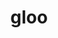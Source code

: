 ---
title: "gloo"
layout: cache
categories: [package, develop]
meta: {"versions": ["2023-01-17", "2023-05-19", "2023-12-03"], "compilers": ["gcc@=11.4.0"], "oss": ["ubuntu22.04"], "platforms": ["linux"], "targets": ["neoverse_v1", "x86_64_v3"], "stacks": ["e4s", "e4s-neoverse_v1", "ml-linux-x86_64-cpu", "ml-linux-x86_64-cuda", "root"], "num_specs": 102, "num_specs_by_stack": {"root": 102, "e4s-neoverse_v1": 26, "e4s": 25, "ml-linux-x86_64-cpu": 24, "ml-linux-x86_64-cuda": 27}}
spec_details: [{"hash": "sufabl6wtokey44ggfaukkqw5r53zz6k", "compiler": "gcc@=11.4.0", "versions": ["2023-12-03"], "os": "ubuntu22.04", "platform": "linux", "target": "neoverse_v1", "variants": ["build_system=cmake", "build_type=Release", "+cuda", "cuda_arch=none", "generator=ninja", "~ipo"], "stacks": ["root", "e4s-neoverse_v1"], "size": "-", "tarball": "https://binaries.spack.io/develop/build_cache/linux-ubuntu22.04-neoverse_v1/gcc-11.4.0/gloo-2023-12-03/linux-ubuntu22.04-neoverse_v1-gcc-11.4.0-gloo-2023-12-03-sufabl6wtokey44ggfaukkqw5r53zz6k.spack"}, {"hash": "f6ri54uo2bqhjyjxzhc3lhxhl7qlpoai", "compiler": "gcc@=11.4.0", "versions": ["2023-12-03"], "os": "ubuntu22.04", "platform": "linux", "target": "neoverse_v1", "variants": ["build_system=cmake", "build_type=Release", "+cuda", "cuda_arch=none", "generator=ninja", "~ipo"], "stacks": ["root", "e4s-neoverse_v1"], "size": "-", "tarball": "https://binaries.spack.io/develop/build_cache/linux-ubuntu22.04-neoverse_v1/gcc-11.4.0/gloo-2023-12-03/linux-ubuntu22.04-neoverse_v1-gcc-11.4.0-gloo-2023-12-03-f6ri54uo2bqhjyjxzhc3lhxhl7qlpoai.spack"}, {"hash": "rxigksk436yqa4axf6a66qyxmihrrtzq", "compiler": "gcc@=11.4.0", "versions": ["2023-12-03"], "os": "ubuntu22.04", "platform": "linux", "target": "neoverse_v1", "variants": ["build_system=cmake", "build_type=Release", "+cuda", "cuda_arch=none", "generator=ninja", "~ipo"], "stacks": ["root", "e4s-neoverse_v1"], "size": "-", "tarball": "https://binaries.spack.io/develop/build_cache/linux-ubuntu22.04-neoverse_v1/gcc-11.4.0/gloo-2023-12-03/linux-ubuntu22.04-neoverse_v1-gcc-11.4.0-gloo-2023-12-03-rxigksk436yqa4axf6a66qyxmihrrtzq.spack"}, {"hash": "t3drujlsagqc3v5l4lzit3zv6utr3e5y", "compiler": "gcc@=11.4.0", "versions": ["2023-12-03"], "os": "ubuntu22.04", "platform": "linux", "target": "neoverse_v1", "variants": ["build_system=cmake", "build_type=Release", "+cuda", "cuda_arch=none", "generator=ninja", "~ipo"], "stacks": ["root", "e4s-neoverse_v1"], "size": "-", "tarball": "https://binaries.spack.io/develop/build_cache/linux-ubuntu22.04-neoverse_v1/gcc-11.4.0/gloo-2023-12-03/linux-ubuntu22.04-neoverse_v1-gcc-11.4.0-gloo-2023-12-03-t3drujlsagqc3v5l4lzit3zv6utr3e5y.spack"}, {"hash": "u2gy6vp2jfjfi4hxf5nxroailigsfw44", "compiler": "gcc@=11.4.0", "versions": ["2023-12-03"], "os": "ubuntu22.04", "platform": "linux", "target": "neoverse_v1", "variants": ["build_system=cmake", "build_type=Release", "+cuda", "cuda_arch=none", "generator=ninja", "~ipo"], "stacks": ["root", "e4s-neoverse_v1"], "size": "-", "tarball": "https://binaries.spack.io/develop/build_cache/linux-ubuntu22.04-neoverse_v1/gcc-11.4.0/gloo-2023-12-03/linux-ubuntu22.04-neoverse_v1-gcc-11.4.0-gloo-2023-12-03-u2gy6vp2jfjfi4hxf5nxroailigsfw44.spack"}, {"hash": "uh2nrjleuqxd7rk2r4tz5tb6reeuiqno", "compiler": "gcc@=11.4.0", "versions": ["2023-12-03"], "os": "ubuntu22.04", "platform": "linux", "target": "neoverse_v1", "variants": ["build_system=cmake", "build_type=Release", "+cuda", "cuda_arch=none", "generator=ninja", "~ipo"], "stacks": ["root", "e4s-neoverse_v1"], "size": "-", "tarball": "https://binaries.spack.io/develop/build_cache/linux-ubuntu22.04-neoverse_v1/gcc-11.4.0/gloo-2023-12-03/linux-ubuntu22.04-neoverse_v1-gcc-11.4.0-gloo-2023-12-03-uh2nrjleuqxd7rk2r4tz5tb6reeuiqno.spack"}, {"hash": "qelczfmyver3yyjn6d22q7howbi4rdf6", "compiler": "gcc@=11.4.0", "versions": ["2023-12-03"], "os": "ubuntu22.04", "platform": "linux", "target": "neoverse_v1", "variants": ["build_system=cmake", "build_type=Release", "~cuda", "generator=ninja", "~ipo"], "stacks": ["root", "e4s-neoverse_v1"], "size": "-", "tarball": "https://binaries.spack.io/develop/build_cache/linux-ubuntu22.04-neoverse_v1/gcc-11.4.0/gloo-2023-12-03/linux-ubuntu22.04-neoverse_v1-gcc-11.4.0-gloo-2023-12-03-qelczfmyver3yyjn6d22q7howbi4rdf6.spack"}, {"hash": "qqxsldn2g3tfdoshgnypo73bcfpnrbuu", "compiler": "gcc@=11.4.0", "versions": ["2023-01-17"], "os": "ubuntu22.04", "platform": "linux", "target": "neoverse_v1", "variants": ["build_system=cmake", "build_type=Release", "~cuda", "generator=ninja", "~ipo"], "stacks": ["root", "e4s-neoverse_v1"], "size": "-", "tarball": "https://binaries.spack.io/develop/build_cache/linux-ubuntu22.04-neoverse_v1/gcc-11.4.0/gloo-2023-01-17/linux-ubuntu22.04-neoverse_v1-gcc-11.4.0-gloo-2023-01-17-qqxsldn2g3tfdoshgnypo73bcfpnrbuu.spack"}, {"hash": "acmslf3uid4jymbhoiouj3c4muix5xpw", "compiler": "gcc@=11.4.0", "versions": ["2023-12-03"], "os": "ubuntu22.04", "platform": "linux", "target": "neoverse_v1", "variants": ["build_system=cmake", "build_type=Release", "~cuda", "generator=ninja", "~ipo"], "stacks": ["root", "e4s-neoverse_v1"], "size": "-", "tarball": "https://binaries.spack.io/develop/build_cache/linux-ubuntu22.04-neoverse_v1/gcc-11.4.0/gloo-2023-12-03/linux-ubuntu22.04-neoverse_v1-gcc-11.4.0-gloo-2023-12-03-acmslf3uid4jymbhoiouj3c4muix5xpw.spack"}, {"hash": "hdqim3foh7yt67vxd5gwtpohfi4ii54p", "compiler": "gcc@=11.4.0", "versions": ["2023-12-03"], "os": "ubuntu22.04", "platform": "linux", "target": "neoverse_v1", "variants": ["build_system=cmake", "build_type=Release", "+cuda", "cuda_arch=none", "generator=ninja", "~ipo"], "stacks": ["root", "e4s-neoverse_v1"], "size": "-", "tarball": "https://binaries.spack.io/develop/build_cache/linux-ubuntu22.04-neoverse_v1/gcc-11.4.0/gloo-2023-12-03/linux-ubuntu22.04-neoverse_v1-gcc-11.4.0-gloo-2023-12-03-hdqim3foh7yt67vxd5gwtpohfi4ii54p.spack"}, {"hash": "gd3ngcpoi6q2orpohvbejh7ibhjhh3cl", "compiler": "gcc@=11.4.0", "versions": ["2023-12-03"], "os": "ubuntu22.04", "platform": "linux", "target": "neoverse_v1", "variants": ["build_system=cmake", "build_type=Release", "~cuda", "generator=ninja", "~ipo"], "stacks": ["root", "e4s-neoverse_v1"], "size": "-", "tarball": "https://binaries.spack.io/develop/build_cache/linux-ubuntu22.04-neoverse_v1/gcc-11.4.0/gloo-2023-12-03/linux-ubuntu22.04-neoverse_v1-gcc-11.4.0-gloo-2023-12-03-gd3ngcpoi6q2orpohvbejh7ibhjhh3cl.spack"}, {"hash": "e677hpnjz75izthofhalbh435zfx3qfo", "compiler": "gcc@=11.4.0", "versions": ["2023-12-03"], "os": "ubuntu22.04", "platform": "linux", "target": "neoverse_v1", "variants": ["build_system=cmake", "build_type=Release", "~cuda", "generator=ninja", "~ipo"], "stacks": ["root", "e4s-neoverse_v1"], "size": "-", "tarball": "https://binaries.spack.io/develop/build_cache/linux-ubuntu22.04-neoverse_v1/gcc-11.4.0/gloo-2023-12-03/linux-ubuntu22.04-neoverse_v1-gcc-11.4.0-gloo-2023-12-03-e677hpnjz75izthofhalbh435zfx3qfo.spack"}, {"hash": "ftt5m23ffxdsgk7snbvpxyr4vy5shyn3", "compiler": "gcc@=11.4.0", "versions": ["2023-12-03"], "os": "ubuntu22.04", "platform": "linux", "target": "neoverse_v1", "variants": ["build_system=cmake", "build_type=Release", "~cuda", "generator=ninja", "~ipo"], "stacks": ["root", "e4s-neoverse_v1"], "size": "-", "tarball": "https://binaries.spack.io/develop/build_cache/linux-ubuntu22.04-neoverse_v1/gcc-11.4.0/gloo-2023-12-03/linux-ubuntu22.04-neoverse_v1-gcc-11.4.0-gloo-2023-12-03-ftt5m23ffxdsgk7snbvpxyr4vy5shyn3.spack"}, {"hash": "2yadu2s2evs77dmhdzsvk3kwcstohtwg", "compiler": "gcc@=11.4.0", "versions": ["2023-01-17"], "os": "ubuntu22.04", "platform": "linux", "target": "neoverse_v1", "variants": ["build_system=cmake", "build_type=Release", "~cuda", "generator=ninja", "~ipo"], "stacks": ["root", "e4s-neoverse_v1"], "size": "-", "tarball": "https://binaries.spack.io/develop/build_cache/linux-ubuntu22.04-neoverse_v1/gcc-11.4.0/gloo-2023-01-17/linux-ubuntu22.04-neoverse_v1-gcc-11.4.0-gloo-2023-01-17-2yadu2s2evs77dmhdzsvk3kwcstohtwg.spack"}, {"hash": "jaabkz2zuo6x45357gqjmoiobsyhohmk", "compiler": "gcc@=11.4.0", "versions": ["2023-12-03"], "os": "ubuntu22.04", "platform": "linux", "target": "neoverse_v1", "variants": ["build_system=cmake", "build_type=Release", "+cuda", "cuda_arch=none", "generator=ninja", "~ipo"], "stacks": ["root", "e4s-neoverse_v1"], "size": "-", "tarball": "https://binaries.spack.io/develop/build_cache/linux-ubuntu22.04-neoverse_v1/gcc-11.4.0/gloo-2023-12-03/linux-ubuntu22.04-neoverse_v1-gcc-11.4.0-gloo-2023-12-03-jaabkz2zuo6x45357gqjmoiobsyhohmk.spack"}, {"hash": "oryl3q3z3n6xnpxshvgislh3exfmupne", "compiler": "gcc@=11.4.0", "versions": ["2023-12-03"], "os": "ubuntu22.04", "platform": "linux", "target": "neoverse_v1", "variants": ["build_system=cmake", "build_type=Release", "~cuda", "generator=ninja", "~ipo"], "stacks": ["root", "e4s-neoverse_v1"], "size": "-", "tarball": "https://binaries.spack.io/develop/build_cache/linux-ubuntu22.04-neoverse_v1/gcc-11.4.0/gloo-2023-12-03/linux-ubuntu22.04-neoverse_v1-gcc-11.4.0-gloo-2023-12-03-oryl3q3z3n6xnpxshvgislh3exfmupne.spack"}, {"hash": "2tbp6yj6vmqhf7aheuqnwhj3dhqmyvjy", "compiler": "gcc@=11.4.0", "versions": ["2023-01-17"], "os": "ubuntu22.04", "platform": "linux", "target": "neoverse_v1", "variants": ["build_system=cmake", "build_type=Release", "~cuda", "generator=ninja", "~ipo"], "stacks": ["root", "e4s-neoverse_v1"], "size": "-", "tarball": "https://binaries.spack.io/develop/build_cache/linux-ubuntu22.04-neoverse_v1/gcc-11.4.0/gloo-2023-01-17/linux-ubuntu22.04-neoverse_v1-gcc-11.4.0-gloo-2023-01-17-2tbp6yj6vmqhf7aheuqnwhj3dhqmyvjy.spack"}, {"hash": "ouly5zw4ut57sk7lzofvzn3kog6ck5hf", "compiler": "gcc@=11.4.0", "versions": ["2023-12-03"], "os": "ubuntu22.04", "platform": "linux", "target": "neoverse_v1", "variants": ["build_system=cmake", "build_type=Release", "+cuda", "cuda_arch=none", "generator=ninja", "~ipo"], "stacks": ["root", "e4s-neoverse_v1"], "size": "-", "tarball": "https://binaries.spack.io/develop/build_cache/linux-ubuntu22.04-neoverse_v1/gcc-11.4.0/gloo-2023-12-03/linux-ubuntu22.04-neoverse_v1-gcc-11.4.0-gloo-2023-12-03-ouly5zw4ut57sk7lzofvzn3kog6ck5hf.spack"}, {"hash": "tpycnd4ovxrtimcoxzag544daftzdnmx", "compiler": "gcc@=11.4.0", "versions": ["2023-01-17"], "os": "ubuntu22.04", "platform": "linux", "target": "neoverse_v1", "variants": ["build_system=cmake", "build_type=Release", "~cuda", "generator=ninja", "~ipo"], "stacks": ["root", "e4s-neoverse_v1"], "size": "-", "tarball": "https://binaries.spack.io/develop/build_cache/linux-ubuntu22.04-neoverse_v1/gcc-11.4.0/gloo-2023-01-17/linux-ubuntu22.04-neoverse_v1-gcc-11.4.0-gloo-2023-01-17-tpycnd4ovxrtimcoxzag544daftzdnmx.spack"}, {"hash": "3utqrlnonex4cprg3yr2ndnojabxlstc", "compiler": "gcc@=11.4.0", "versions": ["2023-01-17"], "os": "ubuntu22.04", "platform": "linux", "target": "neoverse_v1", "variants": ["build_system=cmake", "build_type=Release", "~cuda", "generator=ninja", "~ipo"], "stacks": ["root", "e4s-neoverse_v1"], "size": "-", "tarball": "https://binaries.spack.io/develop/build_cache/linux-ubuntu22.04-neoverse_v1/gcc-11.4.0/gloo-2023-01-17/linux-ubuntu22.04-neoverse_v1-gcc-11.4.0-gloo-2023-01-17-3utqrlnonex4cprg3yr2ndnojabxlstc.spack"}, {"hash": "aiqdo2iwlqzsos77u2sgxxtpfp2a5377", "compiler": "gcc@=11.4.0", "versions": ["2023-01-17"], "os": "ubuntu22.04", "platform": "linux", "target": "neoverse_v1", "variants": ["build_system=cmake", "build_type=Release", "~cuda", "generator=ninja", "~ipo"], "stacks": ["root", "e4s-neoverse_v1"], "size": "-", "tarball": "https://binaries.spack.io/develop/build_cache/linux-ubuntu22.04-neoverse_v1/gcc-11.4.0/gloo-2023-01-17/linux-ubuntu22.04-neoverse_v1-gcc-11.4.0-gloo-2023-01-17-aiqdo2iwlqzsos77u2sgxxtpfp2a5377.spack"}, {"hash": "las5vc2o3arikegn6pxwls7nwtdqo2fh", "compiler": "gcc@=11.4.0", "versions": ["2023-12-03"], "os": "ubuntu22.04", "platform": "linux", "target": "neoverse_v1", "variants": ["build_system=cmake", "build_type=Release", "+cuda", "cuda_arch=none", "generator=ninja", "~ipo"], "stacks": ["root", "e4s-neoverse_v1"], "size": "-", "tarball": "https://binaries.spack.io/develop/build_cache/linux-ubuntu22.04-neoverse_v1/gcc-11.4.0/gloo-2023-12-03/linux-ubuntu22.04-neoverse_v1-gcc-11.4.0-gloo-2023-12-03-las5vc2o3arikegn6pxwls7nwtdqo2fh.spack"}, {"hash": "zonnkaiil2dvd5teiri7fcszekhjglrz", "compiler": "gcc@=11.4.0", "versions": ["2023-01-17"], "os": "ubuntu22.04", "platform": "linux", "target": "neoverse_v1", "variants": ["build_system=cmake", "build_type=Release", "~cuda", "generator=ninja", "~ipo"], "stacks": ["root", "e4s-neoverse_v1"], "size": "-", "tarball": "https://binaries.spack.io/develop/build_cache/linux-ubuntu22.04-neoverse_v1/gcc-11.4.0/gloo-2023-01-17/linux-ubuntu22.04-neoverse_v1-gcc-11.4.0-gloo-2023-01-17-zonnkaiil2dvd5teiri7fcszekhjglrz.spack"}, {"hash": "tfobvulyqskci45prhiooesjavi5og75", "compiler": "gcc@=11.4.0", "versions": ["2023-01-17"], "os": "ubuntu22.04", "platform": "linux", "target": "neoverse_v1", "variants": ["build_system=cmake", "build_type=Release", "~cuda", "generator=ninja", "~ipo"], "stacks": ["root", "e4s-neoverse_v1"], "size": "-", "tarball": "https://binaries.spack.io/develop/build_cache/linux-ubuntu22.04-neoverse_v1/gcc-11.4.0/gloo-2023-01-17/linux-ubuntu22.04-neoverse_v1-gcc-11.4.0-gloo-2023-01-17-tfobvulyqskci45prhiooesjavi5og75.spack"}, {"hash": "zryjp3uvk666ayl5sqr47ueqwddgv3ci", "compiler": "gcc@=11.4.0", "versions": ["2023-12-03"], "os": "ubuntu22.04", "platform": "linux", "target": "neoverse_v1", "variants": ["build_system=cmake", "build_type=Release", "~cuda", "generator=ninja", "~ipo"], "stacks": ["root", "e4s-neoverse_v1"], "size": "-", "tarball": "https://binaries.spack.io/develop/build_cache/linux-ubuntu22.04-neoverse_v1/gcc-11.4.0/gloo-2023-12-03/linux-ubuntu22.04-neoverse_v1-gcc-11.4.0-gloo-2023-12-03-zryjp3uvk666ayl5sqr47ueqwddgv3ci.spack"}, {"hash": "rbfhvrykazomwzbnjylcslq573qdxvih", "compiler": "gcc@=11.4.0", "versions": ["2023-12-03"], "os": "ubuntu22.04", "platform": "linux", "target": "neoverse_v1", "variants": ["build_system=cmake", "build_type=Release", "~cuda", "generator=ninja", "~ipo"], "stacks": ["root", "e4s-neoverse_v1"], "size": "-", "tarball": "https://binaries.spack.io/develop/build_cache/linux-ubuntu22.04-neoverse_v1/gcc-11.4.0/gloo-2023-12-03/linux-ubuntu22.04-neoverse_v1-gcc-11.4.0-gloo-2023-12-03-rbfhvrykazomwzbnjylcslq573qdxvih.spack"}, {"hash": "x3msjgkzkb25kjv3y5dtvkufzmibenp2", "compiler": "gcc@=11.4.0", "versions": ["2023-12-03"], "os": "ubuntu22.04", "platform": "linux", "target": "x86_64_v3", "variants": ["build_system=cmake", "build_type=Release", "+cuda", "cuda_arch=none", "generator=ninja", "~ipo"], "stacks": ["root", "e4s"], "size": "-", "tarball": "https://binaries.spack.io/develop/build_cache/linux-ubuntu22.04-x86_64_v3/gcc-11.4.0/gloo-2023-12-03/linux-ubuntu22.04-x86_64_v3-gcc-11.4.0-gloo-2023-12-03-x3msjgkzkb25kjv3y5dtvkufzmibenp2.spack"}, {"hash": "4yp7kut62d6wfyr5hamhtqimmlxp6doo", "compiler": "gcc@=11.4.0", "versions": ["2023-01-17"], "os": "ubuntu22.04", "platform": "linux", "target": "x86_64_v3", "variants": ["build_system=cmake", "build_type=Release", "~cuda", "generator=ninja", "~ipo"], "stacks": ["root", "ml-linux-x86_64-cpu"], "size": "-", "tarball": "https://binaries.spack.io/develop/build_cache/linux-ubuntu22.04-x86_64_v3/gcc-11.4.0/gloo-2023-01-17/linux-ubuntu22.04-x86_64_v3-gcc-11.4.0-gloo-2023-01-17-4yp7kut62d6wfyr5hamhtqimmlxp6doo.spack"}, {"hash": "b6zc2zqefjcvdaqjdsrnn3m3wdyqxjir", "compiler": "gcc@=11.4.0", "versions": ["2023-01-17"], "os": "ubuntu22.04", "platform": "linux", "target": "x86_64_v3", "variants": ["build_system=cmake", "build_type=Release", "~cuda", "generator=ninja", "~ipo"], "stacks": ["root", "ml-linux-x86_64-cpu"], "size": "-", "tarball": "https://binaries.spack.io/develop/build_cache/linux-ubuntu22.04-x86_64_v3/gcc-11.4.0/gloo-2023-01-17/linux-ubuntu22.04-x86_64_v3-gcc-11.4.0-gloo-2023-01-17-b6zc2zqefjcvdaqjdsrnn3m3wdyqxjir.spack"}, {"hash": "7xmhmgdjzekeguahz6j6mb2gv5f2oz7i", "compiler": "gcc@=11.4.0", "versions": ["2023-01-17"], "os": "ubuntu22.04", "platform": "linux", "target": "x86_64_v3", "variants": ["build_system=cmake", "build_type=Release", "~cuda", "generator=ninja", "~ipo"], "stacks": ["root", "ml-linux-x86_64-cpu"], "size": "-", "tarball": "https://binaries.spack.io/develop/build_cache/linux-ubuntu22.04-x86_64_v3/gcc-11.4.0/gloo-2023-01-17/linux-ubuntu22.04-x86_64_v3-gcc-11.4.0-gloo-2023-01-17-7xmhmgdjzekeguahz6j6mb2gv5f2oz7i.spack"}, {"hash": "bx5mzdv3pr7j26cu56es7nfl2t5amgdb", "compiler": "gcc@=11.4.0", "versions": ["2023-01-17"], "os": "ubuntu22.04", "platform": "linux", "target": "x86_64_v3", "variants": ["build_system=cmake", "build_type=Release", "~cuda", "generator=ninja", "~ipo"], "stacks": ["root", "ml-linux-x86_64-cpu"], "size": "-", "tarball": "https://binaries.spack.io/develop/build_cache/linux-ubuntu22.04-x86_64_v3/gcc-11.4.0/gloo-2023-01-17/linux-ubuntu22.04-x86_64_v3-gcc-11.4.0-gloo-2023-01-17-bx5mzdv3pr7j26cu56es7nfl2t5amgdb.spack"}, {"hash": "77qpud726qaypkksid22qfeunckdtrnj", "compiler": "gcc@=11.4.0", "versions": ["2023-01-17"], "os": "ubuntu22.04", "platform": "linux", "target": "x86_64_v3", "variants": ["build_system=cmake", "build_type=Release", "+cuda", "cuda_arch=80", "generator=ninja", "~ipo"], "stacks": ["root", "ml-linux-x86_64-cuda"], "size": "-", "tarball": "https://binaries.spack.io/develop/build_cache/linux-ubuntu22.04-x86_64_v3/gcc-11.4.0/gloo-2023-01-17/linux-ubuntu22.04-x86_64_v3-gcc-11.4.0-gloo-2023-01-17-77qpud726qaypkksid22qfeunckdtrnj.spack"}, {"hash": "c5z5mm6ehhzbmvuvjasfwqfdjzz7o4ar", "compiler": "gcc@=11.4.0", "versions": ["2023-01-17"], "os": "ubuntu22.04", "platform": "linux", "target": "x86_64_v3", "variants": ["build_system=cmake", "build_type=Release", "~cuda", "generator=ninja", "~ipo"], "stacks": ["root", "e4s"], "size": "-", "tarball": "https://binaries.spack.io/develop/build_cache/linux-ubuntu22.04-x86_64_v3/gcc-11.4.0/gloo-2023-01-17/linux-ubuntu22.04-x86_64_v3-gcc-11.4.0-gloo-2023-01-17-c5z5mm6ehhzbmvuvjasfwqfdjzz7o4ar.spack"}, {"hash": "fydknpboynzhy3v7ydaju6vei47weq73", "compiler": "gcc@=11.4.0", "versions": ["2023-01-17"], "os": "ubuntu22.04", "platform": "linux", "target": "x86_64_v3", "variants": ["build_system=cmake", "build_type=Release", "~cuda", "generator=ninja", "~ipo"], "stacks": ["root", "e4s"], "size": "-", "tarball": "https://binaries.spack.io/develop/build_cache/linux-ubuntu22.04-x86_64_v3/gcc-11.4.0/gloo-2023-01-17/linux-ubuntu22.04-x86_64_v3-gcc-11.4.0-gloo-2023-01-17-fydknpboynzhy3v7ydaju6vei47weq73.spack"}, {"hash": "arenaidmajq7m2ztobw3xhkwamkhzkcr", "compiler": "gcc@=11.4.0", "versions": ["2023-05-19"], "os": "ubuntu22.04", "platform": "linux", "target": "x86_64_v3", "variants": ["build_system=cmake", "build_type=Release", "+cuda", "cuda_arch=80", "generator=ninja", "~ipo"], "stacks": ["root", "ml-linux-x86_64-cuda"], "size": "-", "tarball": "https://binaries.spack.io/develop/build_cache/linux-ubuntu22.04-x86_64_v3/gcc-11.4.0/gloo-2023-05-19/linux-ubuntu22.04-x86_64_v3-gcc-11.4.0-gloo-2023-05-19-arenaidmajq7m2ztobw3xhkwamkhzkcr.spack"}, {"hash": "7ypj2qd4ak33wgzk227hywzvwr4oczmp", "compiler": "gcc@=11.4.0", "versions": ["2023-01-17"], "os": "ubuntu22.04", "platform": "linux", "target": "x86_64_v3", "variants": ["build_system=cmake", "build_type=Release", "~cuda", "generator=ninja", "~ipo"], "stacks": ["root", "ml-linux-x86_64-cpu"], "size": "-", "tarball": "https://binaries.spack.io/develop/build_cache/linux-ubuntu22.04-x86_64_v3/gcc-11.4.0/gloo-2023-01-17/linux-ubuntu22.04-x86_64_v3-gcc-11.4.0-gloo-2023-01-17-7ypj2qd4ak33wgzk227hywzvwr4oczmp.spack"}, {"hash": "jq3rqw24ndbjcyonpjxz5i6oxtbehkw4", "compiler": "gcc@=11.4.0", "versions": ["2023-05-19"], "os": "ubuntu22.04", "platform": "linux", "target": "x86_64_v3", "variants": ["build_system=cmake", "build_type=Release", "+cuda", "cuda_arch=80", "generator=ninja", "~ipo"], "stacks": ["root", "ml-linux-x86_64-cuda"], "size": "-", "tarball": "https://binaries.spack.io/develop/build_cache/linux-ubuntu22.04-x86_64_v3/gcc-11.4.0/gloo-2023-05-19/linux-ubuntu22.04-x86_64_v3-gcc-11.4.0-gloo-2023-05-19-jq3rqw24ndbjcyonpjxz5i6oxtbehkw4.spack"}, {"hash": "fnsurylbkbtnl6bkfsot3y2t5k3ikimr", "compiler": "gcc@=11.4.0", "versions": ["2023-01-17"], "os": "ubuntu22.04", "platform": "linux", "target": "x86_64_v3", "variants": ["build_system=cmake", "build_type=Release", "~cuda", "generator=ninja", "~ipo"], "stacks": ["root", "e4s"], "size": "-", "tarball": "https://binaries.spack.io/develop/build_cache/linux-ubuntu22.04-x86_64_v3/gcc-11.4.0/gloo-2023-01-17/linux-ubuntu22.04-x86_64_v3-gcc-11.4.0-gloo-2023-01-17-fnsurylbkbtnl6bkfsot3y2t5k3ikimr.spack"}, {"hash": "7y6vews57yvyrlh4jhz5ugofjjd2qs66", "compiler": "gcc@=11.4.0", "versions": ["2023-05-19"], "os": "ubuntu22.04", "platform": "linux", "target": "x86_64_v3", "variants": ["build_system=cmake", "build_type=Release", "+cuda", "cuda_arch=80", "generator=ninja", "~ipo"], "stacks": ["root", "ml-linux-x86_64-cuda"], "size": "-", "tarball": "https://binaries.spack.io/develop/build_cache/linux-ubuntu22.04-x86_64_v3/gcc-11.4.0/gloo-2023-05-19/linux-ubuntu22.04-x86_64_v3-gcc-11.4.0-gloo-2023-05-19-7y6vews57yvyrlh4jhz5ugofjjd2qs66.spack"}, {"hash": "gnkvkausg2jhsj73p2oplyd4dtkis4nx", "compiler": "gcc@=11.4.0", "versions": ["2023-01-17"], "os": "ubuntu22.04", "platform": "linux", "target": "x86_64_v3", "variants": ["build_system=cmake", "build_type=Release", "~cuda", "generator=ninja", "~ipo"], "stacks": ["root", "e4s"], "size": "-", "tarball": "https://binaries.spack.io/develop/build_cache/linux-ubuntu22.04-x86_64_v3/gcc-11.4.0/gloo-2023-01-17/linux-ubuntu22.04-x86_64_v3-gcc-11.4.0-gloo-2023-01-17-gnkvkausg2jhsj73p2oplyd4dtkis4nx.spack"}, {"hash": "crrt2lyroc7z2or4rsijcyvhfdjaltcn", "compiler": "gcc@=11.4.0", "versions": ["2023-01-17"], "os": "ubuntu22.04", "platform": "linux", "target": "x86_64_v3", "variants": ["build_system=cmake", "build_type=Release", "+cuda", "cuda_arch=80", "generator=ninja", "~ipo"], "stacks": ["root", "ml-linux-x86_64-cuda"], "size": "-", "tarball": "https://binaries.spack.io/develop/build_cache/linux-ubuntu22.04-x86_64_v3/gcc-11.4.0/gloo-2023-01-17/linux-ubuntu22.04-x86_64_v3-gcc-11.4.0-gloo-2023-01-17-crrt2lyroc7z2or4rsijcyvhfdjaltcn.spack"}, {"hash": "gckpmvkm7r6gznr3tnvycnc7rjz7zsqu", "compiler": "gcc@=11.4.0", "versions": ["2023-01-17"], "os": "ubuntu22.04", "platform": "linux", "target": "x86_64_v3", "variants": ["build_system=cmake", "build_type=Release", "+cuda", "cuda_arch=80", "generator=ninja", "~ipo"], "stacks": ["root", "ml-linux-x86_64-cuda"], "size": "-", "tarball": "https://binaries.spack.io/develop/build_cache/linux-ubuntu22.04-x86_64_v3/gcc-11.4.0/gloo-2023-01-17/linux-ubuntu22.04-x86_64_v3-gcc-11.4.0-gloo-2023-01-17-gckpmvkm7r6gznr3tnvycnc7rjz7zsqu.spack"}, {"hash": "hfyeq7krspc432xxuayzddwkbefkv4ez", "compiler": "gcc@=11.4.0", "versions": ["2023-05-19"], "os": "ubuntu22.04", "platform": "linux", "target": "x86_64_v3", "variants": ["build_system=cmake", "build_type=Release", "~cuda", "generator=ninja", "~ipo"], "stacks": ["root", "ml-linux-x86_64-cpu"], "size": "-", "tarball": "https://binaries.spack.io/develop/build_cache/linux-ubuntu22.04-x86_64_v3/gcc-11.4.0/gloo-2023-05-19/linux-ubuntu22.04-x86_64_v3-gcc-11.4.0-gloo-2023-05-19-hfyeq7krspc432xxuayzddwkbefkv4ez.spack"}, {"hash": "okb5ssqlryzrrw4ttrrkcatscnn7qowp", "compiler": "gcc@=11.4.0", "versions": ["2023-01-17"], "os": "ubuntu22.04", "platform": "linux", "target": "x86_64_v3", "variants": ["build_system=cmake", "build_type=Release", "+cuda", "cuda_arch=80", "generator=ninja", "~ipo"], "stacks": ["root", "ml-linux-x86_64-cuda"], "size": "-", "tarball": "https://binaries.spack.io/develop/build_cache/linux-ubuntu22.04-x86_64_v3/gcc-11.4.0/gloo-2023-01-17/linux-ubuntu22.04-x86_64_v3-gcc-11.4.0-gloo-2023-01-17-okb5ssqlryzrrw4ttrrkcatscnn7qowp.spack"}, {"hash": "sun675gvpxcz5iglekm6ayij76u26xf2", "compiler": "gcc@=11.4.0", "versions": ["2023-05-19"], "os": "ubuntu22.04", "platform": "linux", "target": "x86_64_v3", "variants": ["build_system=cmake", "build_type=Release", "~cuda", "generator=ninja", "~ipo"], "stacks": ["root", "ml-linux-x86_64-cpu"], "size": "-", "tarball": "https://binaries.spack.io/develop/build_cache/linux-ubuntu22.04-x86_64_v3/gcc-11.4.0/gloo-2023-05-19/linux-ubuntu22.04-x86_64_v3-gcc-11.4.0-gloo-2023-05-19-sun675gvpxcz5iglekm6ayij76u26xf2.spack"}, {"hash": "m4ufjx3leaeit4ljq2c7w5tnhtx3agfh", "compiler": "gcc@=11.4.0", "versions": ["2023-01-17"], "os": "ubuntu22.04", "platform": "linux", "target": "x86_64_v3", "variants": ["build_system=cmake", "build_type=Release", "~cuda", "generator=ninja", "~ipo"], "stacks": ["root", "ml-linux-x86_64-cpu"], "size": "-", "tarball": "https://binaries.spack.io/develop/build_cache/linux-ubuntu22.04-x86_64_v3/gcc-11.4.0/gloo-2023-01-17/linux-ubuntu22.04-x86_64_v3-gcc-11.4.0-gloo-2023-01-17-m4ufjx3leaeit4ljq2c7w5tnhtx3agfh.spack"}, {"hash": "t4q5yatyqnnwkjex2usbfwgmr7sd3gwi", "compiler": "gcc@=11.4.0", "versions": ["2023-01-17"], "os": "ubuntu22.04", "platform": "linux", "target": "x86_64_v3", "variants": ["build_system=cmake", "build_type=Release", "+cuda", "cuda_arch=80", "generator=ninja", "~ipo"], "stacks": ["root", "ml-linux-x86_64-cuda"], "size": "-", "tarball": "https://binaries.spack.io/develop/build_cache/linux-ubuntu22.04-x86_64_v3/gcc-11.4.0/gloo-2023-01-17/linux-ubuntu22.04-x86_64_v3-gcc-11.4.0-gloo-2023-01-17-t4q5yatyqnnwkjex2usbfwgmr7sd3gwi.spack"}, {"hash": "osoxwjr7qju6hgc7tv2fqaqjquj3ib45", "compiler": "gcc@=11.4.0", "versions": ["2023-01-17"], "os": "ubuntu22.04", "platform": "linux", "target": "x86_64_v3", "variants": ["build_system=cmake", "build_type=Release", "~cuda", "generator=ninja", "~ipo"], "stacks": ["root", "ml-linux-x86_64-cpu"], "size": "-", "tarball": "https://binaries.spack.io/develop/build_cache/linux-ubuntu22.04-x86_64_v3/gcc-11.4.0/gloo-2023-01-17/linux-ubuntu22.04-x86_64_v3-gcc-11.4.0-gloo-2023-01-17-osoxwjr7qju6hgc7tv2fqaqjquj3ib45.spack"}, {"hash": "r4tosamrprrkjrw3yvnncslfvhf2hegr", "compiler": "gcc@=11.4.0", "versions": ["2023-05-19"], "os": "ubuntu22.04", "platform": "linux", "target": "x86_64_v3", "variants": ["build_system=cmake", "build_type=Release", "+cuda", "cuda_arch=80", "generator=ninja", "~ipo"], "stacks": ["root", "ml-linux-x86_64-cuda"], "size": "-", "tarball": "https://binaries.spack.io/develop/build_cache/linux-ubuntu22.04-x86_64_v3/gcc-11.4.0/gloo-2023-05-19/linux-ubuntu22.04-x86_64_v3-gcc-11.4.0-gloo-2023-05-19-r4tosamrprrkjrw3yvnncslfvhf2hegr.spack"}, {"hash": "fc3iswqi4zl4oloybdy3oovobag4pjvu", "compiler": "gcc@=11.4.0", "versions": ["2023-01-17"], "os": "ubuntu22.04", "platform": "linux", "target": "x86_64_v3", "variants": ["build_system=cmake", "build_type=Release", "~cuda", "generator=ninja", "~ipo"], "stacks": ["root", "e4s"], "size": "-", "tarball": "https://binaries.spack.io/develop/build_cache/linux-ubuntu22.04-x86_64_v3/gcc-11.4.0/gloo-2023-01-17/linux-ubuntu22.04-x86_64_v3-gcc-11.4.0-gloo-2023-01-17-fc3iswqi4zl4oloybdy3oovobag4pjvu.spack"}, {"hash": "77mjnzcbqipndbkn4vgyrkl4nhzz2ubz", "compiler": "gcc@=11.4.0", "versions": ["2023-05-19"], "os": "ubuntu22.04", "platform": "linux", "target": "x86_64_v3", "variants": ["build_system=cmake", "build_type=Release", "~cuda", "generator=ninja", "~ipo"], "stacks": ["root", "ml-linux-x86_64-cpu"], "size": "-", "tarball": "https://binaries.spack.io/develop/build_cache/linux-ubuntu22.04-x86_64_v3/gcc-11.4.0/gloo-2023-05-19/linux-ubuntu22.04-x86_64_v3-gcc-11.4.0-gloo-2023-05-19-77mjnzcbqipndbkn4vgyrkl4nhzz2ubz.spack"}, {"hash": "5qgste2rjdpg5tmhnhl2tdko57z4t3k7", "compiler": "gcc@=11.4.0", "versions": ["2023-05-19"], "os": "ubuntu22.04", "platform": "linux", "target": "x86_64_v3", "variants": ["build_system=cmake", "build_type=Release", "~cuda", "generator=ninja", "~ipo"], "stacks": ["root", "ml-linux-x86_64-cpu"], "size": "-", "tarball": "https://binaries.spack.io/develop/build_cache/linux-ubuntu22.04-x86_64_v3/gcc-11.4.0/gloo-2023-05-19/linux-ubuntu22.04-x86_64_v3-gcc-11.4.0-gloo-2023-05-19-5qgste2rjdpg5tmhnhl2tdko57z4t3k7.spack"}, {"hash": "okh3hwiel7wuz2rk7djwguuiqhvhjecl", "compiler": "gcc@=11.4.0", "versions": ["2023-01-17"], "os": "ubuntu22.04", "platform": "linux", "target": "x86_64_v3", "variants": ["build_system=cmake", "build_type=Release", "~cuda", "generator=ninja", "~ipo"], "stacks": ["root", "e4s"], "size": "-", "tarball": "https://binaries.spack.io/develop/build_cache/linux-ubuntu22.04-x86_64_v3/gcc-11.4.0/gloo-2023-01-17/linux-ubuntu22.04-x86_64_v3-gcc-11.4.0-gloo-2023-01-17-okh3hwiel7wuz2rk7djwguuiqhvhjecl.spack"}, {"hash": "m3x7633svsfgyvwm2gvtztz5ii3hscbp", "compiler": "gcc@=11.4.0", "versions": ["2023-01-17"], "os": "ubuntu22.04", "platform": "linux", "target": "x86_64_v3", "variants": ["build_system=cmake", "build_type=Release", "+cuda", "cuda_arch=80", "generator=ninja", "~ipo"], "stacks": ["root", "ml-linux-x86_64-cuda"], "size": "-", "tarball": "https://binaries.spack.io/develop/build_cache/linux-ubuntu22.04-x86_64_v3/gcc-11.4.0/gloo-2023-01-17/linux-ubuntu22.04-x86_64_v3-gcc-11.4.0-gloo-2023-01-17-m3x7633svsfgyvwm2gvtztz5ii3hscbp.spack"}, {"hash": "bpyyj2izvltiyf7626srncdw4iqlde5i", "compiler": "gcc@=11.4.0", "versions": ["2023-05-19"], "os": "ubuntu22.04", "platform": "linux", "target": "x86_64_v3", "variants": ["build_system=cmake", "build_type=Release", "~cuda", "generator=ninja", "~ipo"], "stacks": ["root", "ml-linux-x86_64-cpu"], "size": "-", "tarball": "https://binaries.spack.io/develop/build_cache/linux-ubuntu22.04-x86_64_v3/gcc-11.4.0/gloo-2023-05-19/linux-ubuntu22.04-x86_64_v3-gcc-11.4.0-gloo-2023-05-19-bpyyj2izvltiyf7626srncdw4iqlde5i.spack"}, {"hash": "zssoq6g7y5mu5bkktdiqjwnghhzhqkr6", "compiler": "gcc@=11.4.0", "versions": ["2023-05-19"], "os": "ubuntu22.04", "platform": "linux", "target": "x86_64_v3", "variants": ["build_system=cmake", "build_type=Release", "~cuda", "generator=ninja", "~ipo"], "stacks": ["root", "ml-linux-x86_64-cpu"], "size": "-", "tarball": "https://binaries.spack.io/develop/build_cache/linux-ubuntu22.04-x86_64_v3/gcc-11.4.0/gloo-2023-05-19/linux-ubuntu22.04-x86_64_v3-gcc-11.4.0-gloo-2023-05-19-zssoq6g7y5mu5bkktdiqjwnghhzhqkr6.spack"}, {"hash": "rbjkf4yvy5broaoqknpjhpmwcxgpvzkw", "compiler": "gcc@=11.4.0", "versions": ["2023-01-17"], "os": "ubuntu22.04", "platform": "linux", "target": "x86_64_v3", "variants": ["build_system=cmake", "build_type=Release", "+cuda", "cuda_arch=80", "generator=ninja", "~ipo"], "stacks": ["root", "ml-linux-x86_64-cuda"], "size": "-", "tarball": "https://binaries.spack.io/develop/build_cache/linux-ubuntu22.04-x86_64_v3/gcc-11.4.0/gloo-2023-01-17/linux-ubuntu22.04-x86_64_v3-gcc-11.4.0-gloo-2023-01-17-rbjkf4yvy5broaoqknpjhpmwcxgpvzkw.spack"}, {"hash": "wwhecnby4wwknwknehxyrd74crnqavu4", "compiler": "gcc@=11.4.0", "versions": ["2023-01-17"], "os": "ubuntu22.04", "platform": "linux", "target": "x86_64_v3", "variants": ["build_system=cmake", "build_type=Release", "+cuda", "cuda_arch=80", "generator=ninja", "~ipo"], "stacks": ["root", "ml-linux-x86_64-cuda"], "size": "-", "tarball": "https://binaries.spack.io/develop/build_cache/linux-ubuntu22.04-x86_64_v3/gcc-11.4.0/gloo-2023-01-17/linux-ubuntu22.04-x86_64_v3-gcc-11.4.0-gloo-2023-01-17-wwhecnby4wwknwknehxyrd74crnqavu4.spack"}, {"hash": "tma4dhhpo26hd4z7v45uyguml67r4oya", "compiler": "gcc@=11.4.0", "versions": ["2023-05-19"], "os": "ubuntu22.04", "platform": "linux", "target": "x86_64_v3", "variants": ["build_system=cmake", "build_type=Release", "+cuda", "cuda_arch=80", "generator=ninja", "~ipo"], "stacks": ["root", "ml-linux-x86_64-cuda"], "size": "-", "tarball": "https://binaries.spack.io/develop/build_cache/linux-ubuntu22.04-x86_64_v3/gcc-11.4.0/gloo-2023-05-19/linux-ubuntu22.04-x86_64_v3-gcc-11.4.0-gloo-2023-05-19-tma4dhhpo26hd4z7v45uyguml67r4oya.spack"}, {"hash": "upnd7mhd72ctfs5gx76p2xsm2yafte2n", "compiler": "gcc@=11.4.0", "versions": ["2023-01-17"], "os": "ubuntu22.04", "platform": "linux", "target": "x86_64_v3", "variants": ["build_system=cmake", "build_type=Release", "+cuda", "cuda_arch=80", "generator=ninja", "~ipo"], "stacks": ["root", "ml-linux-x86_64-cuda"], "size": "-", "tarball": "https://binaries.spack.io/develop/build_cache/linux-ubuntu22.04-x86_64_v3/gcc-11.4.0/gloo-2023-01-17/linux-ubuntu22.04-x86_64_v3-gcc-11.4.0-gloo-2023-01-17-upnd7mhd72ctfs5gx76p2xsm2yafte2n.spack"}, {"hash": "xbg2ypgvmaelh3kysj2o2cyg3xt6ns53", "compiler": "gcc@=11.4.0", "versions": ["2023-12-03"], "os": "ubuntu22.04", "platform": "linux", "target": "x86_64_v3", "variants": ["build_system=cmake", "build_type=Release", "~cuda", "generator=ninja", "~ipo"], "stacks": ["root", "ml-linux-x86_64-cpu"], "size": "-", "tarball": "https://binaries.spack.io/develop/build_cache/linux-ubuntu22.04-x86_64_v3/gcc-11.4.0/gloo-2023-12-03/linux-ubuntu22.04-x86_64_v3-gcc-11.4.0-gloo-2023-12-03-xbg2ypgvmaelh3kysj2o2cyg3xt6ns53.spack"}, {"hash": "ushd7c5a4tjgddboquulhmdabbtvtlu2", "compiler": "gcc@=11.4.0", "versions": ["2023-01-17"], "os": "ubuntu22.04", "platform": "linux", "target": "x86_64_v3", "variants": ["build_system=cmake", "build_type=Release", "~cuda", "generator=ninja", "~ipo"], "stacks": ["root", "ml-linux-x86_64-cpu"], "size": "-", "tarball": "https://binaries.spack.io/develop/build_cache/linux-ubuntu22.04-x86_64_v3/gcc-11.4.0/gloo-2023-01-17/linux-ubuntu22.04-x86_64_v3-gcc-11.4.0-gloo-2023-01-17-ushd7c5a4tjgddboquulhmdabbtvtlu2.spack"}, {"hash": "3fpbhyrmsmhlmhxp6fqwd4dvrohbtnum", "compiler": "gcc@=11.4.0", "versions": ["2023-12-03"], "os": "ubuntu22.04", "platform": "linux", "target": "x86_64_v3", "variants": ["build_system=cmake", "build_type=Release", "~cuda", "generator=ninja", "~ipo"], "stacks": ["root", "e4s"], "size": "-", "tarball": "https://binaries.spack.io/develop/build_cache/linux-ubuntu22.04-x86_64_v3/gcc-11.4.0/gloo-2023-12-03/linux-ubuntu22.04-x86_64_v3-gcc-11.4.0-gloo-2023-12-03-3fpbhyrmsmhlmhxp6fqwd4dvrohbtnum.spack"}, {"hash": "wtentl2mf54gkxbrcgwvnxt4d5ogsins", "compiler": "gcc@=11.4.0", "versions": ["2023-01-17"], "os": "ubuntu22.04", "platform": "linux", "target": "x86_64_v3", "variants": ["build_system=cmake", "build_type=Release", "~cuda", "generator=ninja", "~ipo"], "stacks": ["root", "e4s"], "size": "-", "tarball": "https://binaries.spack.io/develop/build_cache/linux-ubuntu22.04-x86_64_v3/gcc-11.4.0/gloo-2023-01-17/linux-ubuntu22.04-x86_64_v3-gcc-11.4.0-gloo-2023-01-17-wtentl2mf54gkxbrcgwvnxt4d5ogsins.spack"}, {"hash": "xqe4s54hnnycdtukpphnp4douh647hzx", "compiler": "gcc@=11.4.0", "versions": ["2023-01-17"], "os": "ubuntu22.04", "platform": "linux", "target": "x86_64_v3", "variants": ["build_system=cmake", "build_type=Release", "~cuda", "generator=ninja", "~ipo"], "stacks": ["root", "e4s"], "size": "-", "tarball": "https://binaries.spack.io/develop/build_cache/linux-ubuntu22.04-x86_64_v3/gcc-11.4.0/gloo-2023-01-17/linux-ubuntu22.04-x86_64_v3-gcc-11.4.0-gloo-2023-01-17-xqe4s54hnnycdtukpphnp4douh647hzx.spack"}, {"hash": "uv332nu7yplieqdlighkg22a5kefj2mf", "compiler": "gcc@=11.4.0", "versions": ["2023-05-19"], "os": "ubuntu22.04", "platform": "linux", "target": "x86_64_v3", "variants": ["build_system=cmake", "build_type=Release", "+cuda", "cuda_arch=80", "generator=ninja", "~ipo"], "stacks": ["root", "ml-linux-x86_64-cuda"], "size": "-", "tarball": "https://binaries.spack.io/develop/build_cache/linux-ubuntu22.04-x86_64_v3/gcc-11.4.0/gloo-2023-05-19/linux-ubuntu22.04-x86_64_v3-gcc-11.4.0-gloo-2023-05-19-uv332nu7yplieqdlighkg22a5kefj2mf.spack"}, {"hash": "syvs7rvh5rzvswqrp44bszdkfpvni3yc", "compiler": "gcc@=11.4.0", "versions": ["2023-05-19"], "os": "ubuntu22.04", "platform": "linux", "target": "x86_64_v3", "variants": ["build_system=cmake", "build_type=Release", "+cuda", "cuda_arch=80", "generator=ninja", "~ipo"], "stacks": ["root", "ml-linux-x86_64-cuda"], "size": "-", "tarball": "https://binaries.spack.io/develop/build_cache/linux-ubuntu22.04-x86_64_v3/gcc-11.4.0/gloo-2023-05-19/linux-ubuntu22.04-x86_64_v3-gcc-11.4.0-gloo-2023-05-19-syvs7rvh5rzvswqrp44bszdkfpvni3yc.spack"}, {"hash": "wtvfctuzvtu4xb3g3qiowqupc5evd5ft", "compiler": "gcc@=11.4.0", "versions": ["2023-12-03"], "os": "ubuntu22.04", "platform": "linux", "target": "x86_64_v3", "variants": ["build_system=cmake", "build_type=Release", "~cuda", "generator=ninja", "~ipo"], "stacks": ["root", "ml-linux-x86_64-cpu"], "size": "-", "tarball": "https://binaries.spack.io/develop/build_cache/linux-ubuntu22.04-x86_64_v3/gcc-11.4.0/gloo-2023-12-03/linux-ubuntu22.04-x86_64_v3-gcc-11.4.0-gloo-2023-12-03-wtvfctuzvtu4xb3g3qiowqupc5evd5ft.spack"}, {"hash": "co5tg2csnkb4brmenl44uvc3kzbtuqm4", "compiler": "gcc@=11.4.0", "versions": ["2023-12-03"], "os": "ubuntu22.04", "platform": "linux", "target": "x86_64_v3", "variants": ["build_system=cmake", "build_type=Release", "+cuda", "cuda_arch=80", "generator=ninja", "~ipo"], "stacks": ["root", "ml-linux-x86_64-cuda"], "size": "-", "tarball": "https://binaries.spack.io/develop/build_cache/linux-ubuntu22.04-x86_64_v3/gcc-11.4.0/gloo-2023-12-03/linux-ubuntu22.04-x86_64_v3-gcc-11.4.0-gloo-2023-12-03-co5tg2csnkb4brmenl44uvc3kzbtuqm4.spack"}, {"hash": "ponp6aab5oynr7prdncn7fyqdbdydg3v", "compiler": "gcc@=11.4.0", "versions": ["2023-12-03"], "os": "ubuntu22.04", "platform": "linux", "target": "x86_64_v3", "variants": ["build_system=cmake", "build_type=Release", "+cuda", "cuda_arch=none", "generator=ninja", "~ipo"], "stacks": ["root", "e4s"], "size": "-", "tarball": "https://binaries.spack.io/develop/build_cache/linux-ubuntu22.04-x86_64_v3/gcc-11.4.0/gloo-2023-12-03/linux-ubuntu22.04-x86_64_v3-gcc-11.4.0-gloo-2023-12-03-ponp6aab5oynr7prdncn7fyqdbdydg3v.spack"}, {"hash": "vdoa4g5vrkj42engx4to4p2hxjloulmb", "compiler": "gcc@=11.4.0", "versions": ["2023-05-19"], "os": "ubuntu22.04", "platform": "linux", "target": "x86_64_v3", "variants": ["build_system=cmake", "build_type=Release", "~cuda", "generator=ninja", "~ipo"], "stacks": ["root", "ml-linux-x86_64-cpu"], "size": "-", "tarball": "https://binaries.spack.io/develop/build_cache/linux-ubuntu22.04-x86_64_v3/gcc-11.4.0/gloo-2023-05-19/linux-ubuntu22.04-x86_64_v3-gcc-11.4.0-gloo-2023-05-19-vdoa4g5vrkj42engx4to4p2hxjloulmb.spack"}, {"hash": "vdlzpncwjy6dmfa64ttlka2c42tx3jeg", "compiler": "gcc@=11.4.0", "versions": ["2023-05-19"], "os": "ubuntu22.04", "platform": "linux", "target": "x86_64_v3", "variants": ["build_system=cmake", "build_type=Release", "+cuda", "cuda_arch=80", "generator=ninja", "~ipo"], "stacks": ["root", "ml-linux-x86_64-cuda"], "size": "-", "tarball": "https://binaries.spack.io/develop/build_cache/linux-ubuntu22.04-x86_64_v3/gcc-11.4.0/gloo-2023-05-19/linux-ubuntu22.04-x86_64_v3-gcc-11.4.0-gloo-2023-05-19-vdlzpncwjy6dmfa64ttlka2c42tx3jeg.spack"}, {"hash": "nvwbjxlkmtnaoxmsenintopsyvarcpye", "compiler": "gcc@=11.4.0", "versions": ["2023-05-19"], "os": "ubuntu22.04", "platform": "linux", "target": "x86_64_v3", "variants": ["build_system=cmake", "build_type=Release", "+cuda", "cuda_arch=80", "generator=ninja", "~ipo"], "stacks": ["root", "ml-linux-x86_64-cuda"], "size": "-", "tarball": "https://binaries.spack.io/develop/build_cache/linux-ubuntu22.04-x86_64_v3/gcc-11.4.0/gloo-2023-05-19/linux-ubuntu22.04-x86_64_v3-gcc-11.4.0-gloo-2023-05-19-nvwbjxlkmtnaoxmsenintopsyvarcpye.spack"}, {"hash": "tkhdd4p6snyxgpvnncvnrjmxzfzteiih", "compiler": "gcc@=11.4.0", "versions": ["2023-12-03"], "os": "ubuntu22.04", "platform": "linux", "target": "x86_64_v3", "variants": ["build_system=cmake", "build_type=Release", "+cuda", "cuda_arch=80", "generator=ninja", "~ipo"], "stacks": ["root", "ml-linux-x86_64-cuda"], "size": "-", "tarball": "https://binaries.spack.io/develop/build_cache/linux-ubuntu22.04-x86_64_v3/gcc-11.4.0/gloo-2023-12-03/linux-ubuntu22.04-x86_64_v3-gcc-11.4.0-gloo-2023-12-03-tkhdd4p6snyxgpvnncvnrjmxzfzteiih.spack"}, {"hash": "444zwnumsmm25srt3jgf7ku6xxzmjzw6", "compiler": "gcc@=11.4.0", "versions": ["2023-12-03"], "os": "ubuntu22.04", "platform": "linux", "target": "x86_64_v3", "variants": ["build_system=cmake", "build_type=Release", "+cuda", "cuda_arch=80", "generator=ninja", "~ipo"], "stacks": ["root", "ml-linux-x86_64-cuda"], "size": "-", "tarball": "https://binaries.spack.io/develop/build_cache/linux-ubuntu22.04-x86_64_v3/gcc-11.4.0/gloo-2023-12-03/linux-ubuntu22.04-x86_64_v3-gcc-11.4.0-gloo-2023-12-03-444zwnumsmm25srt3jgf7ku6xxzmjzw6.spack"}, {"hash": "v4k3lmwo7rps7d2xiw32qdt2e6v2mtwm", "compiler": "gcc@=11.4.0", "versions": ["2023-12-03"], "os": "ubuntu22.04", "platform": "linux", "target": "x86_64_v3", "variants": ["build_system=cmake", "build_type=Release", "+cuda", "cuda_arch=none", "generator=ninja", "~ipo"], "stacks": ["root", "e4s"], "size": "-", "tarball": "https://binaries.spack.io/develop/build_cache/linux-ubuntu22.04-x86_64_v3/gcc-11.4.0/gloo-2023-12-03/linux-ubuntu22.04-x86_64_v3-gcc-11.4.0-gloo-2023-12-03-v4k3lmwo7rps7d2xiw32qdt2e6v2mtwm.spack"}, {"hash": "dbhonqagaf6dyvwdhaq3n4qd2ji2xwrg", "compiler": "gcc@=11.4.0", "versions": ["2023-12-03"], "os": "ubuntu22.04", "platform": "linux", "target": "x86_64_v3", "variants": ["build_system=cmake", "build_type=Release", "~cuda", "generator=ninja", "~ipo"], "stacks": ["root", "e4s"], "size": "-", "tarball": "https://binaries.spack.io/develop/build_cache/linux-ubuntu22.04-x86_64_v3/gcc-11.4.0/gloo-2023-12-03/linux-ubuntu22.04-x86_64_v3-gcc-11.4.0-gloo-2023-12-03-dbhonqagaf6dyvwdhaq3n4qd2ji2xwrg.spack"}, {"hash": "oklzmyth3v4u4gww6dq4ynb5q5542yq2", "compiler": "gcc@=11.4.0", "versions": ["2023-12-03"], "os": "ubuntu22.04", "platform": "linux", "target": "x86_64_v3", "variants": ["build_system=cmake", "build_type=Release", "+cuda", "cuda_arch=80", "generator=ninja", "~ipo"], "stacks": ["root", "ml-linux-x86_64-cuda"], "size": "-", "tarball": "https://binaries.spack.io/develop/build_cache/linux-ubuntu22.04-x86_64_v3/gcc-11.4.0/gloo-2023-12-03/linux-ubuntu22.04-x86_64_v3-gcc-11.4.0-gloo-2023-12-03-oklzmyth3v4u4gww6dq4ynb5q5542yq2.spack"}, {"hash": "oxvvcqwge2yup3fqverxly3pdf7xyqqq", "compiler": "gcc@=11.4.0", "versions": ["2023-12-03"], "os": "ubuntu22.04", "platform": "linux", "target": "x86_64_v3", "variants": ["build_system=cmake", "build_type=Release", "~cuda", "generator=ninja", "~ipo"], "stacks": ["root", "e4s"], "size": "-", "tarball": "https://binaries.spack.io/develop/build_cache/linux-ubuntu22.04-x86_64_v3/gcc-11.4.0/gloo-2023-12-03/linux-ubuntu22.04-x86_64_v3-gcc-11.4.0-gloo-2023-12-03-oxvvcqwge2yup3fqverxly3pdf7xyqqq.spack"}, {"hash": "63hkwl3gnv3dbv3bqa2nnm2ye67p6pnz", "compiler": "gcc@=11.4.0", "versions": ["2023-12-03"], "os": "ubuntu22.04", "platform": "linux", "target": "x86_64_v3", "variants": ["build_system=cmake", "build_type=Release", "+cuda", "cuda_arch=80", "generator=ninja", "~ipo"], "stacks": ["root", "ml-linux-x86_64-cuda"], "size": "-", "tarball": "https://binaries.spack.io/develop/build_cache/linux-ubuntu22.04-x86_64_v3/gcc-11.4.0/gloo-2023-12-03/linux-ubuntu22.04-x86_64_v3-gcc-11.4.0-gloo-2023-12-03-63hkwl3gnv3dbv3bqa2nnm2ye67p6pnz.spack"}, {"hash": "hemym77cifmgdgtovipjyd2hmqz2v4d2", "compiler": "gcc@=11.4.0", "versions": ["2023-12-03"], "os": "ubuntu22.04", "platform": "linux", "target": "x86_64_v3", "variants": ["build_system=cmake", "build_type=Release", "+cuda", "cuda_arch=none", "generator=ninja", "~ipo"], "stacks": ["root", "e4s"], "size": "-", "tarball": "https://binaries.spack.io/develop/build_cache/linux-ubuntu22.04-x86_64_v3/gcc-11.4.0/gloo-2023-12-03/linux-ubuntu22.04-x86_64_v3-gcc-11.4.0-gloo-2023-12-03-hemym77cifmgdgtovipjyd2hmqz2v4d2.spack"}, {"hash": "rbpwrvw65jss5mf77djnjf3ttrfbqdd6", "compiler": "gcc@=11.4.0", "versions": ["2023-12-03"], "os": "ubuntu22.04", "platform": "linux", "target": "x86_64_v3", "variants": ["build_system=cmake", "build_type=Release", "~cuda", "generator=ninja", "~ipo"], "stacks": ["root", "ml-linux-x86_64-cpu"], "size": "-", "tarball": "https://binaries.spack.io/develop/build_cache/linux-ubuntu22.04-x86_64_v3/gcc-11.4.0/gloo-2023-12-03/linux-ubuntu22.04-x86_64_v3-gcc-11.4.0-gloo-2023-12-03-rbpwrvw65jss5mf77djnjf3ttrfbqdd6.spack"}, {"hash": "yyqk6piq3asvnwtbht2x7nun236txsxr", "compiler": "gcc@=11.4.0", "versions": ["2023-12-03"], "os": "ubuntu22.04", "platform": "linux", "target": "x86_64_v3", "variants": ["build_system=cmake", "build_type=Release", "~cuda", "generator=ninja", "~ipo"], "stacks": ["root", "ml-linux-x86_64-cpu"], "size": "-", "tarball": "https://binaries.spack.io/develop/build_cache/linux-ubuntu22.04-x86_64_v3/gcc-11.4.0/gloo-2023-12-03/linux-ubuntu22.04-x86_64_v3-gcc-11.4.0-gloo-2023-12-03-yyqk6piq3asvnwtbht2x7nun236txsxr.spack"}, {"hash": "gbpf5bqpxteemgi5ux4lnxihnxnrvmav", "compiler": "gcc@=11.4.0", "versions": ["2023-12-03"], "os": "ubuntu22.04", "platform": "linux", "target": "x86_64_v3", "variants": ["build_system=cmake", "build_type=Release", "~cuda", "generator=ninja", "~ipo"], "stacks": ["root", "ml-linux-x86_64-cpu"], "size": "-", "tarball": "https://binaries.spack.io/develop/build_cache/linux-ubuntu22.04-x86_64_v3/gcc-11.4.0/gloo-2023-12-03/linux-ubuntu22.04-x86_64_v3-gcc-11.4.0-gloo-2023-12-03-gbpf5bqpxteemgi5ux4lnxihnxnrvmav.spack"}, {"hash": "5r7fnzbzjjzmscf7lsozzfhucifhnlk2", "compiler": "gcc@=11.4.0", "versions": ["2023-12-03"], "os": "ubuntu22.04", "platform": "linux", "target": "x86_64_v3", "variants": ["build_system=cmake", "build_type=Release", "~cuda", "generator=ninja", "~ipo"], "stacks": ["root", "e4s"], "size": "-", "tarball": "https://binaries.spack.io/develop/build_cache/linux-ubuntu22.04-x86_64_v3/gcc-11.4.0/gloo-2023-12-03/linux-ubuntu22.04-x86_64_v3-gcc-11.4.0-gloo-2023-12-03-5r7fnzbzjjzmscf7lsozzfhucifhnlk2.spack"}, {"hash": "5wy2jojtr4rai4e43htpaikc4bh5ojbg", "compiler": "gcc@=11.4.0", "versions": ["2023-12-03"], "os": "ubuntu22.04", "platform": "linux", "target": "x86_64_v3", "variants": ["build_system=cmake", "build_type=Release", "+cuda", "cuda_arch=none", "generator=ninja", "~ipo"], "stacks": ["root", "e4s"], "size": "-", "tarball": "https://binaries.spack.io/develop/build_cache/linux-ubuntu22.04-x86_64_v3/gcc-11.4.0/gloo-2023-12-03/linux-ubuntu22.04-x86_64_v3-gcc-11.4.0-gloo-2023-12-03-5wy2jojtr4rai4e43htpaikc4bh5ojbg.spack"}, {"hash": "ug2ad665qiq6pkqz27abyh5zstphpo5n", "compiler": "gcc@=11.4.0", "versions": ["2023-12-03"], "os": "ubuntu22.04", "platform": "linux", "target": "x86_64_v3", "variants": ["build_system=cmake", "build_type=Release", "+cuda", "cuda_arch=none", "generator=ninja", "~ipo"], "stacks": ["root", "e4s"], "size": "-", "tarball": "https://binaries.spack.io/develop/build_cache/linux-ubuntu22.04-x86_64_v3/gcc-11.4.0/gloo-2023-12-03/linux-ubuntu22.04-x86_64_v3-gcc-11.4.0-gloo-2023-12-03-ug2ad665qiq6pkqz27abyh5zstphpo5n.spack"}, {"hash": "tzwmbdmampmey3nst26qbddr67ygvhoy", "compiler": "gcc@=11.4.0", "versions": ["2023-05-19"], "os": "ubuntu22.04", "platform": "linux", "target": "x86_64_v3", "variants": ["build_system=cmake", "build_type=Release", "~cuda", "generator=ninja", "~ipo"], "stacks": ["root", "ml-linux-x86_64-cpu"], "size": "-", "tarball": "https://binaries.spack.io/develop/build_cache/linux-ubuntu22.04-x86_64_v3/gcc-11.4.0/gloo-2023-05-19/linux-ubuntu22.04-x86_64_v3-gcc-11.4.0-gloo-2023-05-19-tzwmbdmampmey3nst26qbddr67ygvhoy.spack"}, {"hash": "eipxiulc3hnwufudwzo4xpp5wiartgh3", "compiler": "gcc@=11.4.0", "versions": ["2023-12-03"], "os": "ubuntu22.04", "platform": "linux", "target": "x86_64_v3", "variants": ["build_system=cmake", "build_type=Release", "+cuda", "cuda_arch=none", "generator=ninja", "~ipo"], "stacks": ["root", "e4s"], "size": "-", "tarball": "https://binaries.spack.io/develop/build_cache/linux-ubuntu22.04-x86_64_v3/gcc-11.4.0/gloo-2023-12-03/linux-ubuntu22.04-x86_64_v3-gcc-11.4.0-gloo-2023-12-03-eipxiulc3hnwufudwzo4xpp5wiartgh3.spack"}, {"hash": "uyvkgpzg2ktvjwr6nzzeduov7kicob7z", "compiler": "gcc@=11.4.0", "versions": ["2023-12-03"], "os": "ubuntu22.04", "platform": "linux", "target": "x86_64_v3", "variants": ["build_system=cmake", "build_type=Release", "~cuda", "generator=ninja", "~ipo"], "stacks": ["root", "ml-linux-x86_64-cpu"], "size": "-", "tarball": "https://binaries.spack.io/develop/build_cache/linux-ubuntu22.04-x86_64_v3/gcc-11.4.0/gloo-2023-12-03/linux-ubuntu22.04-x86_64_v3-gcc-11.4.0-gloo-2023-12-03-uyvkgpzg2ktvjwr6nzzeduov7kicob7z.spack"}, {"hash": "cd5hnu7uqopvg354torijxbnqqihonlr", "compiler": "gcc@=11.4.0", "versions": ["2023-12-03"], "os": "ubuntu22.04", "platform": "linux", "target": "x86_64_v3", "variants": ["build_system=cmake", "build_type=Release", "~cuda", "generator=ninja", "~ipo"], "stacks": ["root", "ml-linux-x86_64-cpu"], "size": "-", "tarball": "https://binaries.spack.io/develop/build_cache/linux-ubuntu22.04-x86_64_v3/gcc-11.4.0/gloo-2023-12-03/linux-ubuntu22.04-x86_64_v3-gcc-11.4.0-gloo-2023-12-03-cd5hnu7uqopvg354torijxbnqqihonlr.spack"}, {"hash": "hrr3r5cvndf3gkfk2x4jhjdxqsp4t3nq", "compiler": "gcc@=11.4.0", "versions": ["2023-12-03"], "os": "ubuntu22.04", "platform": "linux", "target": "x86_64_v3", "variants": ["build_system=cmake", "build_type=Release", "+cuda", "cuda_arch=none", "generator=ninja", "~ipo"], "stacks": ["root", "e4s"], "size": "-", "tarball": "https://binaries.spack.io/develop/build_cache/linux-ubuntu22.04-x86_64_v3/gcc-11.4.0/gloo-2023-12-03/linux-ubuntu22.04-x86_64_v3-gcc-11.4.0-gloo-2023-12-03-hrr3r5cvndf3gkfk2x4jhjdxqsp4t3nq.spack"}, {"hash": "pf43h42fzzfgouslyu3diduhhnxm7llb", "compiler": "gcc@=11.4.0", "versions": ["2023-12-03"], "os": "ubuntu22.04", "platform": "linux", "target": "x86_64_v3", "variants": ["build_system=cmake", "build_type=Release", "~cuda", "generator=ninja", "~ipo"], "stacks": ["root", "e4s"], "size": "-", "tarball": "https://binaries.spack.io/develop/build_cache/linux-ubuntu22.04-x86_64_v3/gcc-11.4.0/gloo-2023-12-03/linux-ubuntu22.04-x86_64_v3-gcc-11.4.0-gloo-2023-12-03-pf43h42fzzfgouslyu3diduhhnxm7llb.spack"}, {"hash": "rgx6u2ayo52cfuimrzzbzjrq67afpvv3", "compiler": "gcc@=11.4.0", "versions": ["2023-12-03"], "os": "ubuntu22.04", "platform": "linux", "target": "x86_64_v3", "variants": ["build_system=cmake", "build_type=Release", "~cuda", "generator=ninja", "~ipo"], "stacks": ["root", "e4s"], "size": "-", "tarball": "https://binaries.spack.io/develop/build_cache/linux-ubuntu22.04-x86_64_v3/gcc-11.4.0/gloo-2023-12-03/linux-ubuntu22.04-x86_64_v3-gcc-11.4.0-gloo-2023-12-03-rgx6u2ayo52cfuimrzzbzjrq67afpvv3.spack"}, {"hash": "nvfdrwwzhdwqdfbm25vrwmdjfs36o5vn", "compiler": "gcc@=11.4.0", "versions": ["2023-12-03"], "os": "ubuntu22.04", "platform": "linux", "target": "x86_64_v3", "variants": ["build_system=cmake", "build_type=Release", "+cuda", "cuda_arch=80", "generator=ninja", "~ipo"], "stacks": ["root", "ml-linux-x86_64-cuda"], "size": "-", "tarball": "https://binaries.spack.io/develop/build_cache/linux-ubuntu22.04-x86_64_v3/gcc-11.4.0/gloo-2023-12-03/linux-ubuntu22.04-x86_64_v3-gcc-11.4.0-gloo-2023-12-03-nvfdrwwzhdwqdfbm25vrwmdjfs36o5vn.spack"}, {"hash": "jwfonwdmsqe6aot3hfmnihsuxzudygha", "compiler": "gcc@=11.4.0", "versions": ["2023-12-03"], "os": "ubuntu22.04", "platform": "linux", "target": "x86_64_v3", "variants": ["build_system=cmake", "build_type=Release", "~cuda", "generator=ninja", "~ipo"], "stacks": ["root", "e4s"], "size": "-", "tarball": "https://binaries.spack.io/develop/build_cache/linux-ubuntu22.04-x86_64_v3/gcc-11.4.0/gloo-2023-12-03/linux-ubuntu22.04-x86_64_v3-gcc-11.4.0-gloo-2023-12-03-jwfonwdmsqe6aot3hfmnihsuxzudygha.spack"}, {"hash": "u3xqs4o7dpemnda4ogd4kq24keljpvb6", "compiler": "gcc@=11.4.0", "versions": ["2023-12-03"], "os": "ubuntu22.04", "platform": "linux", "target": "x86_64_v3", "variants": ["build_system=cmake", "build_type=Release", "~cuda", "generator=ninja", "~ipo"], "stacks": ["root", "ml-linux-x86_64-cpu"], "size": "-", "tarball": "https://binaries.spack.io/develop/build_cache/linux-ubuntu22.04-x86_64_v3/gcc-11.4.0/gloo-2023-12-03/linux-ubuntu22.04-x86_64_v3-gcc-11.4.0-gloo-2023-12-03-u3xqs4o7dpemnda4ogd4kq24keljpvb6.spack"}, {"hash": "yi4cdpi33qvmwfcwqvlmoxmk7rh7ky6m", "compiler": "gcc@=11.4.0", "versions": ["2023-12-03"], "os": "ubuntu22.04", "platform": "linux", "target": "x86_64_v3", "variants": ["build_system=cmake", "build_type=Release", "+cuda", "cuda_arch=80", "generator=ninja", "~ipo"], "stacks": ["root", "ml-linux-x86_64-cuda"], "size": "-", "tarball": "https://binaries.spack.io/develop/build_cache/linux-ubuntu22.04-x86_64_v3/gcc-11.4.0/gloo-2023-12-03/linux-ubuntu22.04-x86_64_v3-gcc-11.4.0-gloo-2023-12-03-yi4cdpi33qvmwfcwqvlmoxmk7rh7ky6m.spack"}, {"hash": "zlzr2ow3cskjvkodz2oyjd7fgpbunhwf", "compiler": "gcc@=11.4.0", "versions": ["2023-12-03"], "os": "ubuntu22.04", "platform": "linux", "target": "x86_64_v3", "variants": ["build_system=cmake", "build_type=Release", "+cuda", "cuda_arch=80", "generator=ninja", "~ipo"], "stacks": ["root", "ml-linux-x86_64-cuda"], "size": "-", "tarball": "https://binaries.spack.io/develop/build_cache/linux-ubuntu22.04-x86_64_v3/gcc-11.4.0/gloo-2023-12-03/linux-ubuntu22.04-x86_64_v3-gcc-11.4.0-gloo-2023-12-03-zlzr2ow3cskjvkodz2oyjd7fgpbunhwf.spack"}, {"hash": "zdtgh6cuyv323wdnd6eybafiaqiydbm5", "compiler": "gcc@=11.4.0", "versions": ["2023-12-03"], "os": "ubuntu22.04", "platform": "linux", "target": "x86_64_v3", "variants": ["build_system=cmake", "build_type=Release", "~cuda", "generator=ninja", "~ipo"], "stacks": ["root", "e4s"], "size": "-", "tarball": "https://binaries.spack.io/develop/build_cache/linux-ubuntu22.04-x86_64_v3/gcc-11.4.0/gloo-2023-12-03/linux-ubuntu22.04-x86_64_v3-gcc-11.4.0-gloo-2023-12-03-zdtgh6cuyv323wdnd6eybafiaqiydbm5.spack"}, {"hash": "izlxnqv33hz332fft6a5u7fapi5rexy3", "compiler": "gcc@=11.4.0", "versions": ["2023-12-03"], "os": "ubuntu22.04", "platform": "linux", "target": "x86_64_v3", "variants": ["build_system=cmake", "build_type=Release", "+cuda", "cuda_arch=none", "generator=ninja", "~ipo"], "stacks": ["root", "e4s"], "size": "-", "tarball": "https://binaries.spack.io/develop/build_cache/linux-ubuntu22.04-x86_64_v3/gcc-11.4.0/gloo-2023-12-03/linux-ubuntu22.04-x86_64_v3-gcc-11.4.0-gloo-2023-12-03-izlxnqv33hz332fft6a5u7fapi5rexy3.spack"}, {"hash": "yp6wjt4lx3zyyicjydglivehrxb4p67k", "compiler": "gcc@=11.4.0", "versions": ["2023-12-03"], "os": "ubuntu22.04", "platform": "linux", "target": "x86_64_v3", "variants": ["build_system=cmake", "build_type=Release", "+cuda", "cuda_arch=80", "generator=ninja", "~ipo"], "stacks": ["root", "ml-linux-x86_64-cuda"], "size": "-", "tarball": "https://binaries.spack.io/develop/build_cache/linux-ubuntu22.04-x86_64_v3/gcc-11.4.0/gloo-2023-12-03/linux-ubuntu22.04-x86_64_v3-gcc-11.4.0-gloo-2023-12-03-yp6wjt4lx3zyyicjydglivehrxb4p67k.spack"}]
---